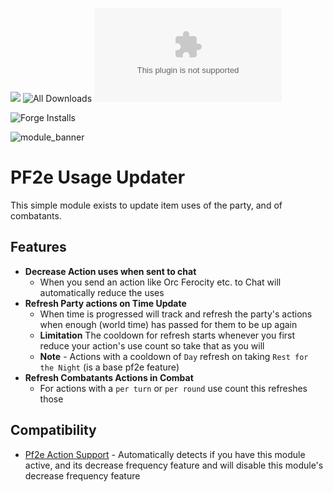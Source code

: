 ![](https://img.shields.io/badge/Foundry-v12-informational)
![All Downloads](https://img.shields.io/github/downloads/ChasarooniZ/pf2e-usage-updater/total?color=5e0000&label=All%20Downloads)
![Latest Release Download Count](https://img.shields.io/github/downloads/ChasarooniZ/pf2e-usage-updater/latest/module.zip)

<!--- Forge Bazaar Install % Badge -->
<!--- replace <your-module-name> with the `name` in your manifest -->
![Forge Installs](https://img.shields.io/badge/dynamic/json?label=Forge%20Installs&query=package.installs&suffix=%25&url=https%3A%2F%2Fforge-vtt.com%2Fapi%2Fbazaar%2Fpackage%2Fpf2e-item-activations&colorB=4aa94a)


![module_banner](https://github.com/ChasarooniZ/pf2e-usage-updater/assets/79132112/3b2a4f8c-7ba1-4647-b073-d8ecac9d93a6)

# PF2e Usage Updater
This simple module exists to update item uses of the party, and of combatants.

## Features
- **Decrease Action uses when sent to chat**
    - When you send an action like Orc Ferocity etc. to Chat will automatically reduce the uses
- **Refresh Party actions on Time Update**
  - When time is progressed will track and refresh the party's actions when enough (world time) has passed for them to be up again
  - **Limitation** The cooldown for refresh starts whenever you first reduce your action's use count so take that as you will
  - **Note** - Actions with a cooldown of `Day` refresh on taking `Rest for the Night` (is a base pf2e feature)
- **Refresh Combatants Actions in Combat**
  - For actions with a `per turn` or `per round` use count this refreshes those

## Compatibility
- [Pf2e Action Support](https://github.com/reyzor1991/foundry-vtt-pf2e-action-support) - Automatically detects if you have this module active, and its decrease frequency feature and will disable this module's decrease frequency feature
